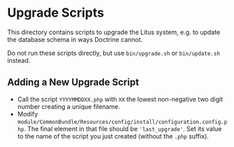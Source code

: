 # Upgrade Scripts

This directory contains scripts to upgrade the Litus system, e.g. to update the
database schema in ways Doctrine cannot.

Do not run these scripts directly, but use `bin/upgrade.sh` or `bin/update.sh`
instead.

## Adding a New Upgrade Script

- Call the script `YYYYMMDDXX.php` with `XX` the lowest non-negative two digit
number creating a unique filename.
- Modify `module/CommonBundle/Resources/config/install/configuration.config.php`.
The final element in that file should be `'last_upgrade'`. Set its value to the
name of the script you just created (without the `.php` suffix).
